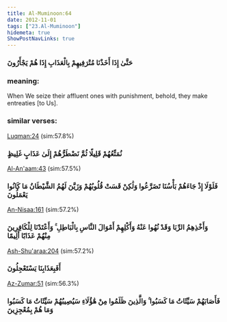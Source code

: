 ```yaml
---
title: Al-Muminoon:64
date: 2012-11-01
tags: ["23.Al-Muminoon"]
hidemeta: true 
ShowPostNavLinks: true 
---
```

### حَتَّىٰ إِذَا أَخَذْنَا مُتْرَفِيهِمْ بِالْعَذَابِ إِذَا هُمْ يَجْأَرُونَ
### meaning: 
When We seize their affluent ones with punishment, behold, they make entreaties [to Us].
### similar verses: 

[Luqman:24](/31/24) (sim:57.8%)

### نُمَتِّعُهُمْ قَلِيلًا ثُمَّ نَضْطَرُّهُمْ إِلَىٰ عَذَابٍ غَلِيظٍ

[Al-An'aam:43](/6/43) (sim:57.5%)

### فَلَوْلَا إِذْ جَاءَهُمْ بَأْسُنَا تَضَرَّعُوا وَلَٰكِنْ قَسَتْ قُلُوبُهُمْ وَزَيَّنَ لَهُمُ الشَّيْطَانُ مَا كَانُوا يَعْمَلُونَ

[An-Nisaa:161](/4/161) (sim:57.2%)

### وَأَخْذِهِمُ الرِّبَا وَقَدْ نُهُوا عَنْهُ وَأَكْلِهِمْ أَمْوَالَ النَّاسِ بِالْبَاطِلِ ۚ وَأَعْتَدْنَا لِلْكَافِرِينَ مِنْهُمْ عَذَابًا أَلِيمًا

[Ash-Shu'araa:204](/26/204) (sim:57.2%)

### أَفَبِعَذَابِنَا يَسْتَعْجِلُونَ

[Az-Zumar:51](/39/51) (sim:56.3%)

### فَأَصَابَهُمْ سَيِّئَاتُ مَا كَسَبُوا ۚ وَالَّذِينَ ظَلَمُوا مِنْ هَٰؤُلَاءِ سَيُصِيبُهُمْ سَيِّئَاتُ مَا كَسَبُوا وَمَا هُمْ بِمُعْجِزِينَ

